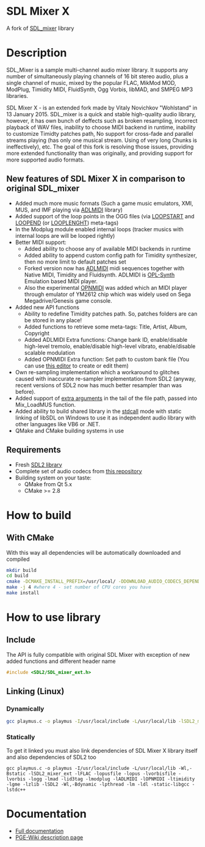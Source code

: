 # SDL Mixer X
A fork of [SDL_mixer](http://www.libsdl.org/projects/SDL_mixer/) library

# Description
SDL_Mixer is a sample multi-channel audio mixer library.
It supports any number of simultaneously playing channels of 16 bit stereo audio,
plus a single channel of music, mixed by the popular FLAC, MikMod MOD, ModPlug,
Timidity MIDI, FluidSynth, Ogg Vorbis, libMAD, and SMPEG MP3 libraries.

SDL Mixer X - is an extended fork made by Vitaly Novichkov "Wohlstand" in
13 January 2015. SDL_mixer is a quick and stable high-quality audio library,
however, it has own bunch of deffects such as broken resampling, incorrect
playback of WAV files, inability to choose MIDI backend in runtime,
inability to customize Timidty patches path, No support for cross-fade
and parallel streams playing (has only one musical stream. Using of very
long Chunks is ineffectively), etc. The goal of this fork is resolving those
issues, providing more extended functionality than was originally,
and providing support for more supported audio formats.

## New features of SDL Mixer X in comparison to original SDL_mixer
* Added much more music formats (Such a game music emulators, XMI, MUS, and IMF playing via [ADLMIDI](https://github.com/Wohlstand/libADLMIDI) library)
* Added support of the loop points in the OGG files (via <u>LOOPSTART</u> and <u>LOOPEND</u> (or <u>LOOPLENGHT</u>) meta-tags)
* In the Modplug module enabled internal loops (tracker musics with internal loops are will be looped rightly)
* Better MIDI support:
  * Added ability to choose any of available MIDI backends in runtime
  * Added ability to append custom config path for Timidity synthesizer, then no more limit to default patches set
  * Forked version now has [ADLMIDI](https://github.com/Wohlstand/libADLMIDI) midi sequences together with Native MIDI, Timidity and Fluidsynth. ADLMIDI is [OPL-Synth](http://wohlsoft.ru/pgewiki/FM_Synthesis) Emulation based MIDI player.
  * Also the experimental [OPNMIDI](https://github.com/Wohlstand/libOPNMIDI) was added which an MIDI player through emulator of YM2612 chip which was widely used on Sega Megadrive/Genesis game console.
* Added new API functions
  * Ability to redefine Timidity patches path. So, patches folders are can be stored in any place!
  * Added functions to retrieve some meta-tags: Title, Artist, Album, Copyright
  * Added ADLMIDI Extra functions: Change bank ID, enable/disable high-level tremolo, enable/disable high-level vibrato, enable/disable scalable modulation
  * Added OPNMIDI Extra function: Set path to custom bank file (You can use [this editor](https://github.com/Wohlstand/OPN2BankEditor) to create or edit them)
* Own re-sampling implementation which a workaround to glitches caused with inaccurate re-sampler implementation from SDL2 (anyway, recent versions of SDL2 now has much better resampler than was before).
* Added support of [extra arguments](http://wohlsoft.ru/pgewiki/SDL_Mixer_X#Path_arguments) in the tail of the file path, passed into Mix_LoadMUS function.
* Added ability to build shared library in the <u>stdcall</u> mode with static linking of libSDL on Windows to use it as independent audio library with other languages like VB6 or .NET.
* QMake and CMake building systems in use

## Requirements
* Fresh [SDL2 library](https://hg.libsdl.org/SDL/)
* Complete set of audio codecs from [this repository](https://github.com/WohlSoft/AudioCodecs)
* Building system on your taste:
  * QMake from Qt 5.x
  * CMake >= 2.8

# How to build

## With CMake
With this way all dependencies will be automatically downloaded and compiled
```bash
mkdir build
cd build
cmake -DCMAKE_INSTALL_PREFIX=/usr/local/ -DDOWNLOAD_AUDIO_CODECS_DEPENDENCY=ON -DDOWNLOAD_SDL2_DEPENDENCY=ON ..
make -j 4 #where 4 - set number of CPU cores you have
make install
```

# How to use library

## Include
The API is fully compatible with original SDL Mixer with exception of new added functions and different header name
```cpp
#include <SDL2/SDL_mixer_ext.h>
```

## Linking (Linux)

### Dynamically
```bash
gcc playmus.c -o playmus -I/usr/local/include -L/usr/local/lib -lSDL2_mixer_ext -lSDL2 -lstdc++
```

### Statically
To get it linked you must also link dependencies of SDL Mixer X library itself and also dependencies of SDL2 too
```
gcc playmus.c -o playmus -I/usr/local/include -L/usr/local/lib -Wl,-Bstatic -lSDL2_mixer_ext -lFLAC -lopusfile -lopus -lvorbisfile -lvorbis -logg -lmad -lid3tag -lmodplug -lADLMIDI -lOPNMIDI -ltimidity -lgme -lzlib -lSDL2 -Wl,-Bdynamic -lpthread -lm -ldl -static-libgcc -lstdc++
```

# Documentation
* [Full documentation](SDL_mixer_ext.html)
* [PGE-Wiki description page](http://wohlsoft.ru/pgewiki/SDL_Mixer_X)

